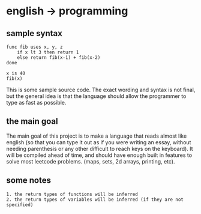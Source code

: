 # english -> programming

## sample syntax
```
func fib uses x, y, z
    if x lt 3 then return 1
    else return fib(x-1) + fib(x-2)
done

x is 40
fib(x)
```
This is some sample source code. The exact wording and syntax is not final, but the general idea is that the language should allow the programmer to type as fast as possible.

## the main goal

The main goal of this project is to make a language that reads almost like english (so that you can type it out as if you were writing an essay, without needing parenthesis or any other difficult to reach keys on the keyboard). It will be compiled ahead of time, and should have enough built in features to solve most leetcode problems. (maps, sets, 2d arrays, printing, etc).

## some notes
    1. the return types of functions will be inferred
    2. the return types of variables will be inferred (if they are not specified)
